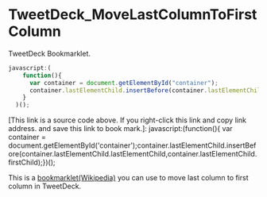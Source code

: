 # TweetDeck_MoveLastColumnToFirstColumn

TweetDeck Bookmarklet.

```javascript
javascript:(
    function(){
      var container = document.getElementById("container");
      container.lastElementChild.insertBefore(container.lastElementChild.lastElementChild, container.lastElementChild.firstChild);
    }
  )();
```

[This link is a source code above. If you right-click this link and copy link address. and save this link to book mark.]: javascript:(function(){ var container = document.getElementById('container');container.lastElementChild.insertBefore(container.lastElementChild.lastElementChild,container.lastElementChild.firstChild);})();

This is a <a href="http://en.wikipedia.org/wiki/Bookmarklet">bookmarklet(Wikipedia)</a> 
you can use to move last column to first column in TweetDeck.

